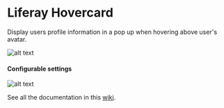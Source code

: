 Liferay Hovercard
=========================

Display users profile information in a pop up when hovering above user's avatar.   <br>

![alt text](https://raw.githubusercontent.com/asotog/liferay-hovercard/LR-7-migration/screen-captures/animated-capture-1.gif)

#### Configurable settings

![alt text](https://raw.githubusercontent.com/asotog/liferay-hovercard/LR-7-migration/screen-captures/screenshot-settings.png)

See all the documentation in this [wiki](http://wiki.rivetlogic.com/display/LRA/Hovercard).
